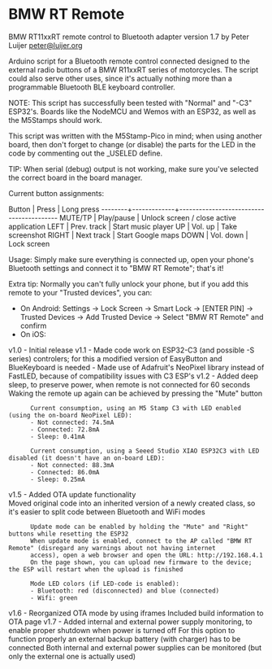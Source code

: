 # BMW RT Remote

BMW RT11xxRT remote control to Bluetooth adapter version 1.7 by Peter Luijer <peter@luijer.org>

   Arduino script for a Bluetooth remote control connected designed to the external radio buttons of a BMW R11xxRT series of motorcycles.
   The script could also serve other uses, since it's actually nothing more than a programmable Bluetooth BLE keyboard controller.

   NOTE: This script has successfully been tested with "Normal" and "-C3" ESP32's.
   Boards like the NodeMCU and Wemos with an ESP32, as well as the M5Stamps should work.

   This script was written with the M5Stamp-Pico in mind; when using another board, then don't forget to change (or disable)
   the parts for the LED in the code by commenting out the _USELED define.

   TIP: When serial (debug) output is not working, make sure you've selected the correct board in the board manager.

   Current button assignments:

   Button  | Press       | Long press
   --------+-------------+-----------------------------------------
   MUTE/TP | Play/pause  | Unlock screen / close active application
   LEFT    | Prev. track | Start music player
   UP      | Vol. up     | Take screenshot
   RIGHT   | Next track  | Start Google maps
   DOWN    | Vol. down   | Lock screen

   Usage:
   Simply make sure everything is connected up, open your phone's Bluetooth settings and connect it to "BMW RT Remote"; that's it!

   Extra tip:
   Normally you can't fully unlock your phone, but if you add this remote to your "Trusted devices", you can:
   - On Android: Settings -> Lock Screen -> Smart Lock -> [ENTER PIN] -> Trusted Devices -> Add Trusted Device -> Select "BMW RT Remote" and confirm
   - On iOS: <To-be-investigated>

   v1.0 - Initial release
   v1.1 - Made code work on ESP32-C3 (and possible -S series) controlers; for this a modified version of EasyButton and BlueKeyboard is needed
        - Made use of Adafruit's NeoPixel library instead of FastLED, because of compatibility issues with C3 ESP's
   v1.2 - Added deep sleep, to preserve power, when remote is not connected for 60 seconds
          Waking the remote up again can be achieved by pressing the "Mute" button
          
          Current consumption, using an M5 Stamp C3 with LED enabled (using the on-board NeoPixel LED):
          - Not connected: 74.5mA
          - Connected: 72.8mA
          - Sleep: 0.41mA

          Current consumption, using a Seeed Studio XIAO ESP32C3 with LED disabled (it doesn't have an on-board LED):
          - Not connected: 88.3mA
          - Connected: 86.0mA      
          - Sleep: 0.25mA              
   v1.5 - Added OTA update functionality   
          Moved original code into an inherited version of a newly created class, so it's easier to split code between Bluetooth 
          and WiFi modes
          
          Update mode can be enabled by holding the "Mute" and "Right" buttons while resetting the ESP32
          When update mode is enabled, connect to the AP called "BMW RT Remote" (disregard any warnings about not having internet
          access), open a web browser and open the URL: http://192.168.4.1 
          On the page shown, you can upload new firmware to the device; the ESP will restart when the upload is finished
          
          Mode LED colors (if LED-code is enabled):
          - Bluetooth: red (disconnected) and blue (connected)
          - Wifi: green
   v1.6 - Reorganized OTA mode by using iframes
          Included build information to OTA page
   v1.7 - Added internal and external power supply monitoring, to enable proper shutdown when power is turned off 
          For this option to function properly an external backup battery (with charger) has to be connected
          Both internal and external power supplies can be monitored (but only the external one is actually used) 
